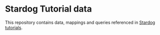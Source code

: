 # Stardog Tutorial data

This repository contains data, mappings and queries referenced in [Stardog tutorials](https://www.stardog.com/tutorials/). 
